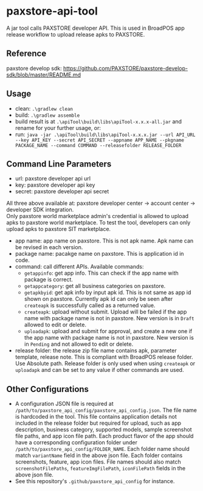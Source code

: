 # paxstore-api-tool
A jar tool calls PAXSTORE developer API. This is used in BroadPOS app release workflow to upload release apks to PAXSTORE.

## Reference
paxstore develop sdk: https://github.com/PAXSTORE/paxstore-develop-sdk/blob/master/README.md

## Usage
- clean: `.\gradlew clean`
- build: `.\gradlew assemble`
- build result is at `.\apiTool\build\libs\apiTool-x.x.x-all.jar` and rename for your further usage, or:
- run: `java -jar .\apiTool\build\libs\apiTool-x.x.x.jar --url API_URL --key API_KEY --secret API_SECRET --appname APP_NAME --pkgname PACKAGE_NAME --command COMMAND --releasefolder RELEASE_FOLDER`

## Command Line Parameters
- url: paxstore developer api url
- key: paxstore developer api key
- secret: paxstore developer api secret

All three above available at: paxstore developer center -> account center -> developer SDK integration. <br/>
Only paxstore world marketplace admin's credential is allowed to upload apks to paxstore world marketplace. To test the tool, developers can only upload apks to paxstore SIT marketplace.

- app name: app name on paxstore. This is not apk name. Apk name can be revised in each version.
- package name: pacakge name on paxstore. This is application id in code.
- command: call different APIs. Available commands:
  - `getappinfo`: get app info. This can check if the app name with package is correct.
  - `getappcategory`: get all business categories on paxstore.
  - `getapkbyid`: get apk info by input apk id. This is not same as app id shown on paxstore. Currently apk id can only be seen after `createapk` is successfully called as a returned value.
  - `createapk`: upload without submit. Upload will be failed if the app name with package name is not in paxstore. New version is in `Draft` allowed to edit or delete.
  - `uploadapk`: upload and submit for approval, and create a new one if the app name with package name is not in paxstore. New version is in `Pending` and not allowed to edit or delete.
- release folder: the release zip file name contains apk, parameter template, release note. This is compliant with BroadPOS release folder. Use Absolute path. Release folder is only used when using `createapk` or `uploadapk` and can be set to any value if other commands are used.

## Other Configurations
- A configuration JSON file is required at `/path/to/paxstore_api_config/paxstore_api_config.json`. The file name is hardcoded in the tool. This file contains application details not included in the release folder but required for upload, such as app description, business category, supported models, sample screenshot file paths, and app icon file path. Each product flavor of the app should have a corresponding configuration folder under `/path/to/paxstore_api_config/FOLDER_NAME`. Each folder name should match `variantName` field in the above json file. Each folder contains screenshots, feature, app icon files. File names should also match `screenshotFilePaths`, `featureImgFilePath`, `iconFilePath` fields in the above json file.
- See this repository's `.github/paxstore_api_config` for instance.